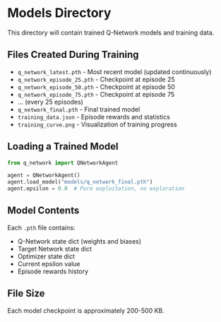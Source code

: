# Models Directory

This directory will contain trained Q-Network models and training data.

## Files Created During Training

- `q_network_latest.pth` - Most recent model (updated continuously)
- `q_network_episode_25.pth` - Checkpoint at episode 25
- `q_network_episode_50.pth` - Checkpoint at episode 50
- `q_network_episode_75.pth` - Checkpoint at episode 75
- ... (every 25 episodes)
- `q_network_final.pth` - Final trained model
- `training_data.json` - Episode rewards and statistics
- `training_curve.png` - Visualization of training progress

## Loading a Trained Model

```python
from q_network import QNetworkAgent

agent = QNetworkAgent()
agent.load_model("models/q_network_final.pth")
agent.epsilon = 0.0  # Pure exploitation, no exploration
```

## Model Contents

Each `.pth` file contains:
- Q-Network state dict (weights and biases)
- Target Network state dict
- Optimizer state dict
- Current epsilon value
- Episode rewards history

## File Size

Each model checkpoint is approximately 200-500 KB.
